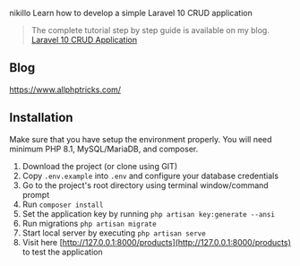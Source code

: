 nikillo
Learn how to develop a simple Laravel 10 CRUD application

> The complete tutorial step by step guide is available on my blog. [Laravel 10 CRUD Application](https://www.allphptricks.com/simple-laravel-10-crud-application/)

## Blog
https://www.allphptricks.com/


## Installation 
Make sure that you have setup the environment properly. You will need minimum PHP 8.1, MySQL/MariaDB, and composer.

1. Download the project (or clone using GIT)
2. Copy `.env.example` into `.env` and configure your database credentials
3. Go to the project's root directory using terminal window/command prompt
4. Run `composer install`
5. Set the application key by running `php artisan key:generate --ansi`
6. Run migrations `php artisan migrate`
7. Start local server by executing `php artisan serve`
8. Visit here [http://127.0.0.1:8000/products](http://127.0.0.1:8000/products) to test the application
